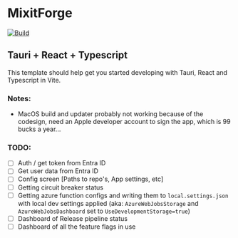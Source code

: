 # MixitForge
[![Build](https://github.com/RemcoDewlde/MixitForge/actions/workflows/main.yml/badge.svg?branch=main)](https://github.com/RemcoDewlde/MixitForge/actions/workflows/main.yml)

## Tauri + React + Typescript

This template should help get you started developing with Tauri, React and Typescript in Vite.

### Notes:
- MacOS build and updater probably not working because of the codesign, need an Apple developer account to sign the app, which is 99 bucks a year...

### TODO:
 - [ ] Auth / get token from Entra ID
 - [ ] Get user data from Entra ID
 - [ ] Config screen [Paths to repo's, App settings, etc]
 - [ ] Getting circuit breaker status
 - [ ] Getting azure function configs and writing them to `local.settings.json` with local dev settings applied (aka: `AzureWebJobsStorage` and `AzureWebJobsDashboard` set to `UseDevelopmentStorage=true`)
 - [ ] Dashboard of Release pipeline status
 - [ ] Dashboard of all the feature flags in use